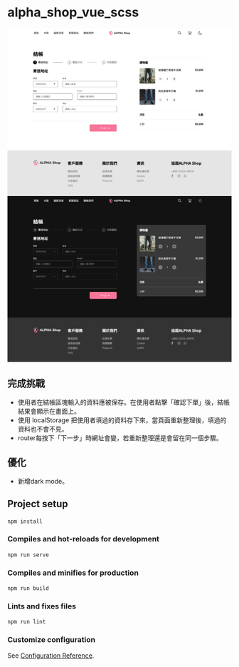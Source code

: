 # alpha_shop_vue_scss
![ac shop screenshot](./src/assets/ac-shop.png)
![ac shop screenshot](./src/assets/ac-shop-dark.png)

## 完成挑戰
- 使用者在結帳區塊輸入的資料應被保存。在使用者點擊「確認下單」後，結帳結果會顯示在畫面上。
- 使用 localStorage 把使用者填過的資料存下來，當頁面重新整理後，填過的資料也不會不見。
- router每按下「下一步」時網址會變，若重新整理還是會留在同一個步驟。

## 優化
- 新增dark mode。


## Project setup
```
npm install
```

### Compiles and hot-reloads for development
```
npm run serve
```

### Compiles and minifies for production
```
npm run build
```

### Lints and fixes files
```
npm run lint
```

### Customize configuration
See [Configuration Reference](https://cli.vuejs.org/config/).
